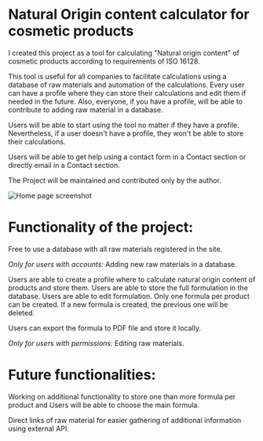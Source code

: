 # Natural Origin content calculator for cosmetic products

I created this project as a tool for calculating "Natural origin content"
of cosmetic products according to requirements of ISO 16128.

This tool is useful for all companies to facilitate calculations using a database of raw materials and automation of the calculations.
Every user can have a profile where they can store their calculations and edit them if needed in the future.
Also, everyone, if you have a profile, will be able to contribute to adding raw material in a database.

Users will be able to start using the tool no matter if they have a profile.
Nevertheless, if a user doesn't have a profile, they won't be able to store their calculations.

Users will be able to get help using a contact form in a Contact section or directly email in a Contact section.

The Project will be maintained and contributed only by the author.

![Home page screenshot](https://ibb.co/h18C0c9)

# Functionality of the project:

Free to use a database with all raw materials registered in the site.

_Only for users with accounts:_
Adding new raw materials in a database.

Users are able to create a profile where to calculate natural origin content of products and store them.
Users are able to store the full formulation in the database.
Users are able to edit formulation.
Only one formula per product can be created.
If a new formula is created, the previous one will be deleted.

Users can export the formula to PDF file and store it locally.

_Only for users with permissions:_
Editing raw materials.

# Future functionalities:

Working on additional functionality
to store one than more formula per product and Users will be able to choose the main formula.

Direct links of raw material for easier gathering of additional information using external API.
